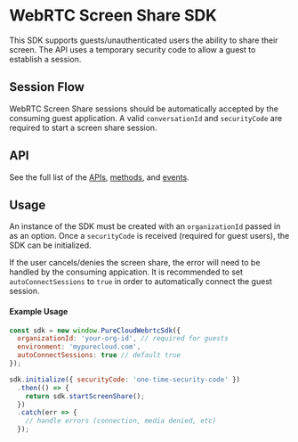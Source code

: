 # WebRTC Screen Share SDK

This SDK supports guests/unauthenticated users the ability to share their screen. The API uses a temporary security code to allow a guest to establish a session.

## Session Flow


WebRTC Screen Share sessions should be automatically accepted by the consuming guest application. A valid `conversationId` and `securityCode` are required to start a screen share session.

## API

See the full list of the [APIs](index.md#api), [methods](index.md#methods), and [events](index.md#events).

## Usage

An instance of the SDK must be created with an `organizationId` passed in as an option. Once a `securityCode` is received (required for guest users), the SDK can be initialized.

If the user cancels/denies the screen share, the error will need to be handled by the consuming appication. It is recommended to set `autoConnectSessions` to `true` in order to automatically connect the guest session.

#### Example Usage

``` javascript
const sdk = new window.PureCloudWebrtcSdk({
  organizationId: 'your-org-id', // required for guests
  environment: 'mypurecloud.com',
  autoConnectSessions: true // default true
});

sdk.initialize({ securityCode: 'one-time-security-code' })
  .then(() => {
    return sdk.startScreenShare();
  })
  .catch(err => {
    // handle errors (connection, media denied, etc)
  });
```
